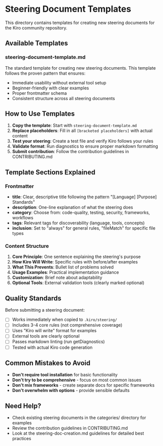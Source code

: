 # Steering Document Templates

This directory contains templates for creating new steering documents for the Kiro community repository.

## Available Templates

### steering-document-template.md

The standard template for creating new steering documents. This template follows the proven pattern that ensures:

- Immediate usability without external tool setup
- Beginner-friendly with clear examples
- Proper frontmatter schema
- Consistent structure across all steering documents

## How to Use Templates

1. **Copy the template**: Start with `steering-document-template.md`
2. **Replace placeholders**: Fill in all `[bracketed placeholders]` with actual content
3. **Test your steering**: Create a test file and verify Kiro follows your rules
4. **Validate format**: Run diagnostics to ensure proper markdown formatting
5. **Submit contribution**: Follow the contribution guidelines in CONTRIBUTING.md

## Template Sections Explained

### Frontmatter

- **title**: Clear, descriptive title following the pattern "[Language] [Purpose] Standards"
- **description**: One-line explanation of what the steering does
- **category**: Choose from: code-quality, testing, security, frameworks, workflows
- **tags**: Relevant tags for discoverability (language, tools, concepts)
- **inclusion**: Set to "always" for general rules, "fileMatch" for specific file types

### Content Structure

1. **Core Principle**: One sentence explaining the steering's purpose
2. **How Kiro Will Write**: Specific rules with before/after examples
3. **What This Prevents**: Bullet list of problems solved
4. **Usage Examples**: Practical implementation guidance
5. **Customization**: Brief note about adaptability
6. **Optional Tools**: External validation tools (clearly marked optional)

## Quality Standards

Before submitting a steering document:

- [ ] Works immediately when copied to `.kiro/steering/`
- [ ] Includes 3-4 core rules (not comprehensive coverage)
- [ ] Uses "Kiro will write" format for examples
- [ ] External tools are clearly optional
- [ ] Passes markdown linting (run getDiagnostics)
- [ ] Tested with actual Kiro code generation

## Common Mistakes to Avoid

- **Don't require tool installation** for basic functionality
- **Don't try to be comprehensive** - focus on most common issues
- **Don't mix frameworks** - create separate docs for specific frameworks
- **Don't overwhelm with options** - provide sensible defaults

## Need Help?

- Check existing steering documents in the categories/ directory for examples
- Review the contribution guidelines in CONTRIBUTING.md
- Look at the steering-doc-creation.md guidelines for detailed best practices
